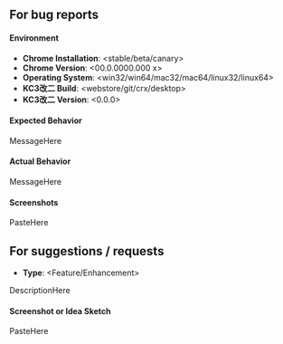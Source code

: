 ## For bug reports
#### Environment
* **Chrome Installation**: <stable/beta/canary>
* **Chrome Version**: <00.0.0000.000 x>
* **Operating System**: <win32/win64/mac32/mac64/linux32/linux64>
* **KC3改二 Build**: <webstore/git/crx/desktop>
* **KC3改二 Version**: <0.0.0>

#### Expected Behavior
MessageHere

#### Actual Behavior
MessageHere

#### Screenshots
PasteHere


## For suggestions / requests
* **Type**: <Feature/Enhancement>

DescriptionHere

#### Screenshot or Idea Sketch
PasteHere